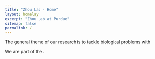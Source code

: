 ```yaml
---
title: "Zhou Lab - Home"
layout: homelay
excerpt: "Zhou Lab at Purdue"
sitemap: false
permalink: /
---
```


The general theme of our research is to tackle biological problems with

<!--
In the past, we have analyzed single-cell sequence data to investigate mosaic
between cells. We are also interested in questions related to evolution, from
species evolution over hundreds of millions of years, to human evolution in the
past hundreds of thousands of years, all the way down to cell evolution in
hundreds of cell cycles.
-->

We are part of the .
<!--
We are an established young lab and **[are looking for](vacancies)
passionate PhD students and postdocs to join our team!**
-->

[github]: https://github.com/eldronzhou

